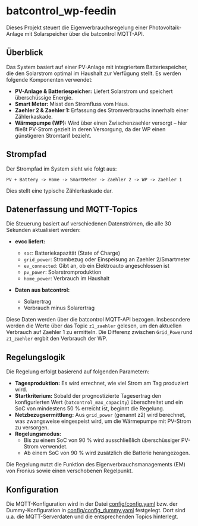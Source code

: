 # batcontrol_wp-feedin

Dieses Projekt steuert die Eigenverbrauchsregelung einer Photovoltaik-Anlage mit Solarspeicher über die batcontrol MQTT-API.

## Überblick

Das System basiert auf einer PV-Anlage mit integriertem Batteriespeicher, die den Solarstrom optimal im Haushalt zur Verfügung stellt. Es werden folgende Komponenten verwendet:

- **PV-Anlage & Batteriespeicher:** Liefert Solarstrom und speichert überschüssige Energie.
- **Smart Meter:** Misst den Stromfluss vom Haus.
- **Zaehler 2 & Zaehler 1:** Erfassung des Stromverbrauchs innerhalb einer Zählerkaskade.
- **Wärmepumpe (WP):** Wird über einen Zwischenzaehler versorgt – hier fließt PV-Strom gezielt in deren Versorgung, da der WP einen günstigeren Stromtarif bezieht.

## Strompfad

Der Strompfad im System sieht wie folgt aus:

```
PV + Battery -> Home -> SmartMeter -> Zaehler 2 -> WP -> Zaehler 1
```


Dies stellt eine typische Zählerkaskade dar.

## Datenerfassung und MQTT-Topics

Die Steuerung basiert auf verschiedenen Datenströmen, die alle 30 Sekunden aktualisiert werden:

- **evcc liefert:**
  - `soc`: Batteriekapazität (State of Charge)
  - `grid_power`: Strombezug oder Einspeisung an Zaehler 2/Smartmeter
  - `ev_connected`: Gibt an, ob ein Elektroauto angeschlossen ist
  - `pv_power`: Solarstromproduktion
  - `home_power`: Verbrauch im Haushalt

- **Daten aus batcontrol:**
  - Solarertrag
  - Verbrauch minus Solarertrag

Diese Daten werden über die batcontrol MQTT-API bezogen. Insbesondere werden die Werte über das Topic `z1_zaehler` gelesen, um den aktuellen Verbrauch auf Zaehler 1 zu ermitteln.
Die Differenz zwischen `Grid_Power`und `z1_zaehler` ergbit den Verbrauch der WP.

## Regelungslogik

Die Regelung erfolgt basierend auf folgenden Parametern:

- **Tagesproduktion:** Es wird errechnet, wie viel Strom am Tag produziert wird.
- **Startkriterium:** Sobald der prognostizierte Tagesertrag den konfigurierten Wert (`batcontrol_max_capacity`) überschreitet und ein SoC von mindestens 50 % erreicht ist, beginnt die Regelung.
- **Netzbezugsermittlung:** Aus `grid_power` (genannt z2) wird berechnet, was zwangsweise eingespeist wird, um die Wärmepumpe mit PV-Strom zu versorgen.
- **Regelungsmodus:**
  - Bis zu einem SoC von 90 % wird ausschließlich überschüssiger PV-Strom verwendet.
  - Ab einem SoC von 90 % wird zusätzlich die Batterie herangezogen.

Die Regelung nutzt die Funktion des Eigenverbrauchsmanagements (EM) von Fronius sowie einen verschobenen Regelpunkt.

## Konfiguration

Die MQTT-Konfiguration wird in der Datei [config/config.yaml](config/config.yaml) bzw. der Dummy-Konfiguration in [config/config_dummy.yaml](config/config_dummy.yaml) festgelegt. Dort sind u.a. die MQTT-Serverdaten und die entsprechenden Topics hinterlegt.

